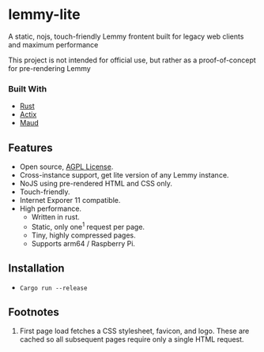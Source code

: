 # lemmy-lite
A static, nojs, touch-friendly Lemmy frontent built for legacy web clients and maximum performance

This project is not intended for official use, but rather as a proof-of-concept for pre-rendering Lemmy

### Built With

- [Rust](https://www.rust-lang.org)
- [Actix](https://actix.rs)
- [Maud](https://maud.lambda.xyz)

## Features

- Open source, [AGPL License](/LICENSE).
- Cross-instance support, get lite version of any Lemmy instance.
- NoJS using pre-rendered HTML and CSS only.
- Touch-friendly.
- Internet Exporer 11 compatible.
- High performance.
  - Written in rust.
  - Static, only one<sup>1</sup> request per page.
  - Tiny, highly compressed pages.
  - Supports arm64 / Raspberry Pi.
  
## Installation

- `Cargo run --release`

## Footnotes

1. First page load fetches a CSS stylesheet, favicon, and logo. These are cached so all subsequent pages require only a single HTML request.
